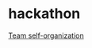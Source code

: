 # hackathon

[Team self-organization](https://docs.google.com/spreadsheets/d/1J9mHpdrM9Y7kRV2gMMZf9FJ5YeG4bNPwF-2JLB35JqI/edit?usp=sharing)
